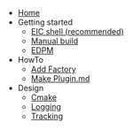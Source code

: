 * [Home](/)
* Getting started    
    * [EIC shell (recommended)](get-started/eic-shell.md)
    * [Manual build](get-started/manual-build.md)
    * [EDPM](get-started/edpm.md)
* HowTo
    * [Add Factory](howtos/add_factory.md)
    * [Make Plugin.md](howtos/make_plugin.md)
* Design
    * [Cmake](design/cmake.md)
    * [Logging](design/logging.md)
    * [Tracking](design/tracking.md)
